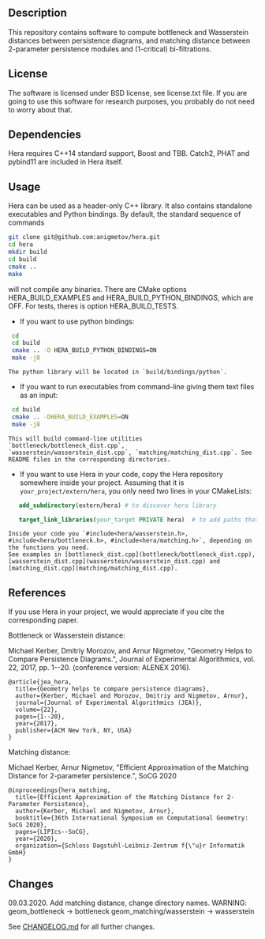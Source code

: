 ## Description

This repository contains software to compute bottleneck and Wasserstein
distances between persistence diagrams, and matching distance
between 2-parameter persistence modules and (1-critical) bi-filtrations.

## License

The software is licensed under
BSD license, see license.txt file.
If you are going to use this software for research purposes,
you probably do not need to worry about that.

## Dependencies

Hera requires C++14 standard support, Boost and TBB.
Catch2, PHAT and pybind11 are included in Hera itself.

## Usage

Hera can be used as a header-only C++ library. It also contains standalone executables and Python bindings.  By default, the standard sequence of commands  

```bash
git clone git@github.com:anigmetov/hera.git
cd hera
mkdir build
cd build
cmake ..
make
```
will not compile any binaries. There are CMake options HERA_BUILD_EXAMPLES and HERA_BUILD_PYTHON_BINDINGS, which are OFF. For tests, theres is option HERA_BUILD_TESTS.

- If you want to use python bindings:
```bash
 cd
 cd build
 cmake .. -D HERA_BUILD_PYTHON_BINDINGS=ON
 make -j8
```
    The python library will be located in `build/bindings/python`.
- If you want to run executables from command-line giving them text files as an input:
```bash
 cd build
 cmake .. -DHERA_BUILD_EXAMPLES=ON
 make -j8
 ```
    This will build command-line utilities `bottleneck/bottleneck_dist.cpp`,
    `wasserstein/wasserstein_dist.cpp`, `matching/matching_dist.cpp`. See
    README files in the corresponding directories.

- If you want to use Hera in your code, copy the Hera repository somewhere inside your project. Assuming that it is `your_project/extern/hera`, you only need two lines in your CMakeLists:
```cmake
   add_subdirectory(extern/hera) # to discover hera library

   target_link_libraries(your_target PRIVATE hera)  # to add paths that Hera needs to target's include directories
```
    Inside your code you `#include<hera/wasserstein.h>, #include<hera/bottleneck.h>, #include<hera/matching.h>`, depending on the functions you need.
    See examples in [bottleneck_dist.cpp](bottleneck/bottleneck_dist.cpp), [wasserstein_dist.cpp](wasserstein/wasserstein_dist.cpp) and [matching_dist.cpp](matching/matching_dist.cpp).


## References

If you use Hera in your project, we would appreciate if you
cite the corresponding paper.

Bottleneck or Wasserstein distance:

Michael Kerber, Dmitriy Morozov, and Arnur Nigmetov,
"Geometry Helps to Compare Persistence Diagrams.",
Journal of Experimental Algorithmics, vol. 22, 2017, pp. 1--20.
(conference version: ALENEX 2016).
```
@article{jea_hera,
  title={Geometry helps to compare persistence diagrams},
  author={Kerber, Michael and Morozov, Dmitriy and Nigmetov, Arnur},
  journal={Journal of Experimental Algorithmics (JEA)},
  volume={22},
  pages={1--20},
  year={2017},
  publisher={ACM New York, NY, USA}
}
```

Matching distance:

Michael Kerber, Arnur Nigmetov, "Efficient Approximation of the Matching
Distance for 2-parameter persistence.", SoCG 2020

```
@inproceedings{hera_matching,
  title={Efficient Approximation of the Matching Distance for 2-Parameter Persistence},
  author={Kerber, Michael and Nigmetov, Arnur},
  booktitle={36th International Symposium on Computational Geometry: SoCG 2020},
  pages={LIPIcs--SoCG},
  year={2020},
  organization={Schloss Dagstuhl-Leibniz-Zentrum f{\"u}r Informatik GmbH}
}
```

## Changes

09.03.2020. Add matching distance, change directory names.
WARNING: geom_bottleneck -> bottleneck
         geom_matching/wasserstein -> wasserstein

See [CHANGELOG.md](CHANGELOG.md) for all further changes.
